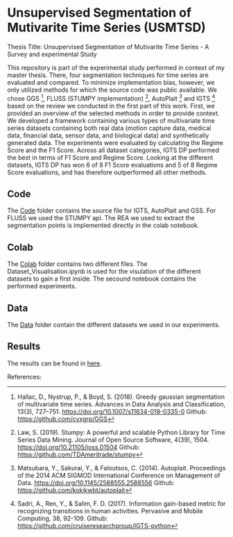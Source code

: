 # Unsupervised Segmentation of Mutivarite Time Series (USMTSD)

Thesis Title: Unsupervised Segmentation of Mutivarite Time Series - A Survey and experimental Study 

This repository is part of the experimental study performed in context of my master thesis. There, four segmentation techniques for time series are evaluated and compared. To minimize implementation bias, however, we only utilized methods for which the source code was public available. We chose GGS [^1], FLUSS (STUMPY implementation) [^2], AutoPlait [^3] and IGTS [^4] based on the review we conducted in the first part of this work. First, we provided an overview of the selected methods in order to provide context. We developed a framework containing various types of multivariate time series datasets containing both real data (motion capture data, medical data, financial data, sensor data, and biological data) and synthetically generated data. The experiments were evaluated by calculating the Regime Score and the F1 Score. Across all dataset categories, IGTS DP performed the best in terms of F1 Score and Regime Score. Looking at the different datasets, IGTS DP has won 6 of 8 F1 Score evaluations and 5 of 8 Regime Score evaluations, and has therefore outperformed all other methods.

## Code
The [Code](https://github.com/tknechtel/USMTSD/tree/main/Code) folder contains the source file for IGTS, AutoPlait and GSS. For FLUSS we used the STUMPY api. The REA we used to extract the segmentation points is implemented directly in the colab notebook.

## Colab
The [Colab](https://github.com/tknechtel/USMTSD/tree/main/Colab) folder contains two different files. The Dataset_Visualisation.ipynb is used for the visulation of the different datasets to gain a first inside. The secound notebook contains the performed experiments.

## Data
The [Data](https://github.com/tknechtel/USMTSD/tree/main/Data) folder contain the different datasets we used in our experiments.

## Results
The results can be found in [here](https://github.com/tknechtel/USMTSD/blob/main/results.md).

References:

[^1]: Hallac, D., Nystrup, P., &amp; Boyd, S. (2018). Greedy gaussian segmentation of multivariate time series. Advances in Data Analysis and Classification, 13(3), 727–751. https://doi.org/10.1007/s11634-018-0335-0 
Github: https://github.com/cvxgrp/GGS

[^2]: Law, S. (2019). Stumpy: A powerful and scalable Python Library for Time Series Data Mining. Journal of Open Source Software, 4(39), 1504. https://doi.org/10.21105/joss.01504 
Github: https://github.com/TDAmeritrade/stumpy

[^3]: Matsubara, Y., Sakurai, Y., &amp; Faloutsos, C. (2014). Autoplait. Proceedings of the 2014 ACM SIGMOD International Conference on Management of Data. https://doi.org/10.1145/2588555.2588556 
Github: https://github.com/kokikwbt/autoplait

[^4]: Sadri, A., Ren, Y., & Salim, F. D. (2017). Information gain-based metric for recognizing transitions in 
human activities. Pervasive and Mobile Computing, 38, 92-109.
Github: https://github.com/cruiseresearchgroup/IGTS-python 
